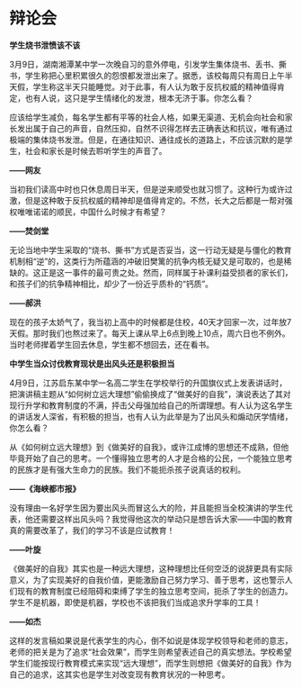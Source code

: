 # 辩论会

**学生烧书泄愤该不该**

3月9日，湖南湘潭某中学一次晚自习的意外停电，引发学生集体烧书、丢书、撕书，学生称把心里积累很久的怨恨都发泄出来了。据悉，该校每周只有周日上午半天假，学生称这半天只能睡觉。对于此事，有人认为敢于反抗权威的精神值得肯定，也有人说，这只是学生情绪化的发泄，根本无济于事。你怎么看？ 

应该给学生减负，每名学生都有平等的社会人格，如果无渠道、无机会向社会和家长发出属于自己的声音，自然压抑，自然不识得怎样去正确表达和抗议，唯有通过极端的集体烧书发泄。但是，在通往知识、通往成长的道路上，不应该沉默的是学生，社会和家长是时候去聆听学生的声音了。 

**——网友**

当初我们读高中时也只休息周日半天，但是逆来顺受也就习惯了。这种行为或许过激，但是这种敢于反抗权威的精神却是值得肯定的。不然，长大之后都是一帮对强权唯唯诺诺的顺民，中国什么时候才有希望？ 

**——焚剑堂**

无论当地中学生采取的“烧书、撕书”方式是否妥当，这一行动无疑是与僵化的教育机制相“逆”的，这类行为所蕴涵的冲破旧樊篱的抗争内核无疑又是可取的，也是稀缺的。这正是这一事件的最可贵之处。然而，同样属于补课利益受损者的家长们，和孩子们的抗争精神相比，却少了一份近乎质朴的“钙质”。 

**——郝洪**

现在的孩子太娇气了，我当初上高中的时候都是住校，40天才回家一次，过年放7天假。那时我们也熬过来了。每天上课从早上6点到晚上10点，周六日也不例外。当时老师撵着学生回去休息，学生都不想回去，还在看书。 

**中学生当众讨伐教育现状是出风头还是积极担当**

4月9日，江苏启东某中学一名高二学生在学校举行的升国旗仪式上发表讲话时，把演讲稿主题从“如何树立远大理想”偷偷换成了“做美好的自我”，演说表达了其对现行升学和教育制度的不满，抨击父母强加给自己的所谓理想。有人认为这名学生的讲话发人深省，有积极的担当，也有人认为此举是为了出风头和煽动厌学情绪，你怎么看？ 

从《如何树立远大理想》到《做美好的自我》，或许江成博的思想还不成熟，但他毕竟开始了自己的思考。一个懂得独立思考的人才是合格的公民，一个能独立思考的民族才是有强大生命力的民族。我们不能扼杀孩子说真话的权利。 

**——《海峡都市报》**

没有理由一名好学生因为要出风头而冒这么大的险，并且能担当全校演讲的学生代表，他还需要这样出风头吗？我觉得他这次的举动只是想告诉大家——中国的教育真的需要改革了，我们的学习不该是应试教育！ 

**——叶旋**

《做美好的自我》其实也是一种远大理想，这种理想比任何空泛的说辞更具有实际意义，为了实现美好的自我价值，更能激励自己努力学习、善于思考，这也警示人们现有的教育制度已经阻碍和束缚了学生的独立思考空间，扼杀了学生的创造力。学生不是机器，即使是机器，学校也不该把我们当成追求升学率的工具！ 

**——如杰**

这样的发言稿如果说是代表学生的内心，倒不如说是体现学校领导和老师的意志，老师的把关是为了追求“社会效果”，而学生则希望表述自己的真实想法。学校希望学生们能按现行教育模式来实现“远大理想”，而学生则想把《做美好的自我》作为自己的追求，这其实也是学生对改变现有教育状况的一种思考。